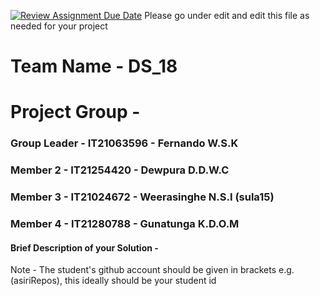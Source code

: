 [![Review Assignment Due Date](https://classroom.github.com/assets/deadline-readme-button-24ddc0f5d75046c5622901739e7c5dd533143b0c8e959d652212380cedb1ea36.svg)](https://classroom.github.com/a/2d9khxo6)
Please go under edit and edit this file as needed for your project

# Team Name - DS_18
# Project Group - 
### Group Leader - IT21063596 - Fernando W.S.K
### Member 2 - IT21254420 - Dewpura D.D.W.C 
### Member 3 - IT21024672 - Weerasinghe N.S.I (sula15)
### Member 4 - IT21280788 - Gunatunga K.D.O.M

#### Brief Description of your Solution - 

Note - The student's github account should be given in brackets e.g. (asiriRepos), this ideally should be your student id 

